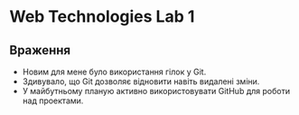 # Web Technologies Lab 1
## Враження
- Новим для мене було використання гілок у Git.
- Здивувало, що Git дозволяє відновити навіть видалені зміни.
- У майбутньому планую активно використовувати GitHub для роботи над проектами.
